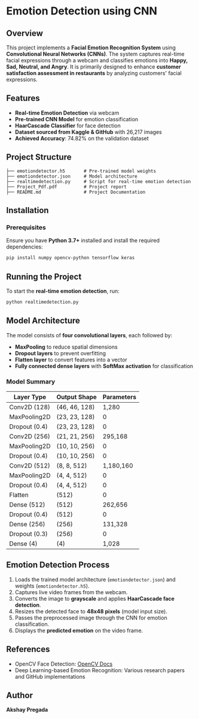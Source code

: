 # Emotion Detection using CNN

## Overview
This project implements a **Facial Emotion Recognition System** using **Convolutional Neural Networks (CNNs)**. The system captures real-time facial expressions through a webcam and classifies emotions into **Happy, Sad, Neutral, and Angry**. It is primarily designed to enhance **customer satisfaction assessment in restaurants** by analyzing customers' facial expressions.

## Features
- **Real-time Emotion Detection** via webcam
- **Pre-trained CNN Model** for emotion classification
- **HaarCascade Classifier** for face detection
- **Dataset sourced from Kaggle & GitHub** with 26,217 images
- **Achieved Accuracy**: 74.82% on the validation dataset

## Project Structure
```
├── emotiondetector.h5       # Pre-trained model weights
├── emotiondetector.json     # Model architecture
├── realtimedetection.py     # Script for real-time emotion detection
├── Project_Pdf.pdf          # Project report
├── README.md                # Project Documentation
```

## Installation
### Prerequisites
Ensure you have **Python 3.7+** installed and install the required dependencies:
```bash
pip install numpy opencv-python tensorflow keras
```

## Running the Project
To start the **real-time emotion detection**, run:
```bash
python realtimedetection.py
```

## Model Architecture
The model consists of **four convolutional layers**, each followed by:
- **MaxPooling** to reduce spatial dimensions
- **Dropout layers** to prevent overfitting
- **Flatten layer** to convert features into a vector
- **Fully connected dense layers** with **SoftMax activation** for classification

### Model Summary
| Layer Type         | Output Shape  | Parameters |
|--------------------|--------------|------------|
| Conv2D (128)      | (46, 46, 128) | 1,280      |
| MaxPooling2D      | (23, 23, 128) | 0          |
| Dropout (0.4)     | (23, 23, 128) | 0          |
| Conv2D (256)      | (21, 21, 256) | 295,168    |
| MaxPooling2D      | (10, 10, 256) | 0          |
| Dropout (0.4)     | (10, 10, 256) | 0          |
| Conv2D (512)      | (8, 8, 512)   | 1,180,160  |
| MaxPooling2D      | (4, 4, 512)   | 0          |
| Dropout (0.4)     | (4, 4, 512)   | 0          |
| Flatten           | (512)         | 0          |
| Dense (512)       | (512)         | 262,656    |
| Dropout (0.4)     | (512)         | 0          |
| Dense (256)       | (256)         | 131,328    |
| Dropout (0.3)     | (256)         | 0          |
| Dense (4)         | (4)           | 1,028      |

## Emotion Detection Process
1. Loads the trained model architecture (`emotiondetector.json`) and weights (`emotiondetector.h5`).
2. Captures live video frames from the webcam.
3. Converts the image to **grayscale** and applies **HaarCascade face detection**.
4. Resizes the detected face to **48x48 pixels** (model input size).
5. Passes the preprocessed image through the CNN for emotion classification.
6. Displays the **predicted emotion** on the video frame.

## References
- OpenCV Face Detection: [OpenCV Docs](http://docs.opencv.org/master/d7/d8b/tutorialpyfacedetection.html)
- Deep Learning-based Emotion Recognition: Various research papers and GitHub implementations

## Author
**Akshay Pregada**

